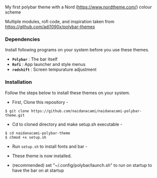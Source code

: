 <!-- Polybar Themes-->

My first polybar theme with a Nord (https://www.nordtheme.com/) colour scheme

Multiple modules, rofi code, and inspiration taken from https://github.com/adi1090x/polybar-themes


### Dependencies

Install following programs on your system before you use these themes.

- **`Polybar`** : The bar itself
- **`Rofi`** : App launcher and style menus
- **`redshift`** : Screen tempurature adjustment


### Installation

Follow the steps below to install these themes on your system.

- First, Clone this repository -
```
$ git clone https://github.com/naidanacami/naidanacami-polybar-theme.git
```

- Cd to cloned directory and make setup.sh executable -
```
$ cd naidanacami-polybar-theme
$ chmod +x setup.sh
```

- Run `setup.sh` to install fonts and bar -


- These theme is now installed. 


- (recommended) set "~/.config/polybar/launch.sh" to run on startup to have the bar on at startup
